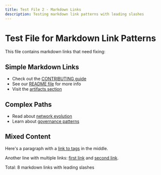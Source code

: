 ```yaml
---
title: Test File 2 - Markdown Links
description: Testing markdown link patterns with leading slashes
---
```


# Test File for Markdown Link Patterns

This file contains markdown links that need fixing:

## Simple Markdown Links
- Check out the [CONTRIBUTING guide](CONTRIBUTING.md)
- See our [README file](README.md) for more info
- Visit the [artifacts section](artifacts/readme.md)

## Complex Paths
- Read about [network evolution](artifacts/articles/network-evolution/network-evolution.md)
- Learn about [governance patterns](artifacts/patterns/operational-governance.md)

## Mixed Content
Here's a paragraph with a [link to tags](tags/daos.md) in the middle.

Another line with multiple links: [first link](index.md) and [second link](tags/web3.md).

Total: 8 markdown links with leading slashes
